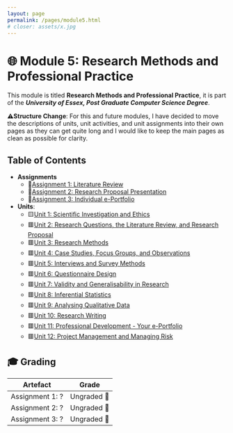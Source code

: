 ```yaml
---
layout: page
permalink: /pages/module5.html
# closer: assets/x.jpg
---
```


# 🌐 Module 5: Research Methods and Professional Practice

This module is titled **Research Methods and Professional Practice**, it is part of the ***University of Essex, Post Graduate Computer Science Degree***.

⚠️**Structure Change**: For this and future modules, I have decided to move the descriptions of units, unit activities, and unit assignments into their own pages as they can get quite long and I would like to keep the main pages as clean as possible for clarity.

## Table of Contents

- **Assignments**
  - 📃[Assignment 1: Literature Review](/pages/module5/)
  - 📃[Assignment 2: Research Proposal Presentation](/pages/module5/)
  - 📃[Assignment 3: Individual e-Portfolio](/pages/module5/)
- **Units**:
  - 🟨[Unit 1: Scientific Investigation and Ethics](/pages/module5/unit-assignments/unit1/m5u1.html)
  - 🟥[Unit 2: Research Questions, the Literature Review, and Research Proposal](/pages/module5/unit-assignments/unit2/m5u2.html)
  - 🟥[Unit 3: Research Methods](/pages/module5/unit-assignments/unit3/m5u3.html)
  - 🟥[Unit 4: Case Studies, Focus Groups, and Observations](/pages/module5/unit-assignments/unit4/m5u4.html)
  - 🟥[Unit 5: Interviews and Survey Methods](/pages/module5/unit-assignments/unit5/m5u5.html)
  - 🟥[Unit 6: Questionnaire Design](/pages/module5/unit-assignments/unit6/m5u6.html)
  - 🟥[Unit 7: Validity and Generalisability in Research](/pages/module5/unit-assignments/unit6/m5u7.html)
  - 🟥[Unit 8: Inferential Statistics](/pages/module5/unit-assignments/unit6/m5u8.html)
  - 🟥[Unit 9: Analysing Qualitative Data](/pages/module5/unit-assignments/unit6/m5u9.html)
  - 🟥[Unit 10: Research Writing](/pages/module5/unit-assignments/unit6/m5u10.html)
  - 🟥[Unit 11: Professional Development - Your e-Portfolio](/pages/module5/unit-assignments/unit6/m5u11.html)
  - 🟥[Unit 12: Project Management and Managing Risk](/pages/module5/unit-assignments/unit6/m5u12.html)

## 🎓 Grading

| Artefact                           | Grade                |
| ---------------------------------- | -------------------- |
| Assignment 1: ? | Ungraded 🚧 |
| Assignment 2: ? | Ungraded 🚧 |
| Assignment 3: ? | Ungraded 🚧 |  
